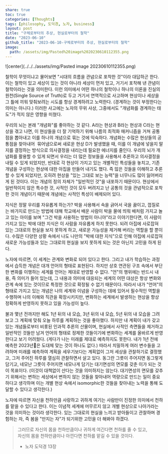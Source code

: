 ```yaml
---
share: true
toc: true
categories: [Thoughts]
tags: [philosophy, 도덕경, 노자, business]
layout: post
title: "구체로부터의 추상, 현실로부터의 철학"
date: "2023-06-10"
github_title: "2023-06-10-구체로부터의 추상, 현실로부터의 철학"
image:
  path: /assets/img/Pasted%20image%2020230610112355.png
---
```



![center](../../../assets/img/Pasted image 20230610112355.png)


철학이 무엇이냐고 물어보면 "시대의 흐름을 관념으로 포착한 것"이라 대답하곤 한다. 이는 철학이 있고 세상이 있는 것이 아니라 세상이 먼저 있고, 거기서 포착해 낸 관념이 철학이라는 것을 의미한다. 이런 의미에서 어떤 하나의 철학이나 하나의 이론을 진실의 원천(Single Source of Truth)로 두고 거기서 연역적으로 사고하며 현상이나 세상을 그 틀에 끼워 맞춰보려는 시도를 항상 경계하려고 노력한다. (경계하는 것이 부정한다는 의미는 아니다.) 이러한 사고에는 노자의 무위 사상, 그중에서도 "개념화를 경계하는 태도"가 적지 않은 영향을 미쳤다.


우리의 뇌는 본래 "개념화"를 좋아하는 것 같다. A라는 현상과 B라는 현상과 C라는 현상을 겪고 나면, 이 현상들을 더 잘 기억하기 위해 나름의 최적화 매커니즘을 거쳐 공통점을 뽑아내고 이를 하나의 개념으로 묶는 것에 익숙하다. 개념화는 수많은 현상들의 공통점을 찾아내어  묶어냄으로써 새로운 현상 D가 발생했을 때, 이를 이 개념에 넣을지 말지를 결정하는 방식으로 의사결정을 내리는데 필요한 에너지를 줄인다. 우리의 뇌가 개념화를 활용할 수 있게 되면서 우리는 더 많은 정보들을 사용해서 추론하고 의사결정을 내릴 수 있게 되었지만, 반대로 각 현상이 가지고 있는 개별적인 특성들을 놓치고, 기존 개념을 구성하는 현상에 대한 아집을 만들어 내기도 했다. 즉 많은 것들을 이해하고 추론할 수 있게 되었지만, 오히려 현상을 "있는 그대로 보는 능력"을 너무나도 많이 잃어버리게 된 것이다. 이는 개념의 정의 자체가 "일반적인 것"을 내포하기 때문이다. 현상에서 일반적이지 않은 특수한 것, 사적인 것이 모두 버려지고 난 공통의 것을 관념적으로 포착한 것이 개념이기 때문에 개념에는 사적인 특성이 배제되어 있다.


지식은 정말 우리를 자유롭게 하는가? 박을 사용해서 속을 긁어서 국을 끓이고, 껍질로는 바가지로 만드는 방법에 대해 학교에서 배운 사람이 박을 물에 띄워 배처럼 가지고 놀고 있는 아이를 보며 "그건 박을 사용하는 방법이 아니야"라고 이야기한다면, 이 사람이 가지고 있는 박에 대한 지식은 이 사람을 자유롭게 하지 못한다. 되려 아집에 사로잡혀 있는 그대로의 현실을 보지 못하게 하고, 새로운 가능성을 제거해 버리는 역할을 할 뿐이다. 수많은 다양한 상황 속에서 나도 나만의 "박에 대한 지식"으로 인해 아집에 사로잡혀 새로운 가능성들과 있는 그대로의 현실을 보지 못하게 되는 것은 아닌지 고민을 하게 된다.


노자에 따르면, 이 세계는 관계와 변화로 되어 있다고 한다. 그리고 내가 학습하는 과정에서 습득한 개념은 대개 언어의 형태로 표현된다. 하지만 상호 연관된 구조 속에서 부단한 변화를 이행하는 세계를 언어는 제대로 반영할 수 없다. "언"의 행위에는 반드시 내용, 즉 의미가 들어 있는데, 그 내용과 의미에 대응되는 세계의 어떤 대상은 항상 변화와 관계 속에 있는 것이므로 특정한 것으로 확정될 수 없기 때문이다. 따라서 내가 "언어"의 형태로 가지고 있는 개념은 나의 세계와 이념을 구성하는 데에 있어서 필수적인 역할을 수행하며 나의 이해와 직관을 확장시키지만, 변화하는 세계에서 발생하는 현상을 항상 정확하게 반영하지 못하고 있을 가능성이 높다.


불과 몇년 전까지만 해도 1년 뒤의 내 모습, 3년 뒤의 내 모습, 5년 뒤의 내 모습을 그려보고 그 계획에 맞춰 오늘 하루를 계획하는 것을 좋아했다. 하지만 내 계획이 내가 갖고 있는 개념들로부터 비롯된 인과적 추론의 산물이며, 현실에서 사적인 측면들을 제거하고 일반적인 것들만 남겨 언어의 형태로 정제한 것들이기에 변화하는 세계를 올바르게 반영한다고 보기 어려웠다. (게다가 나는 미래를 제대로 예측하지도 못한다. 내가 1년 전에 예측한 2023년은 도대체 맞는 것이 하나도 없다.) 따라서 치밀하게 여러 변수들을 고려하며 미래를 예측하여 계획을 세우기보다는 계획없이 그저 세상을 관찰하기로 결정했고, 그저 주어진 하루를 열심히 관찰하면서 살고 있다. 동그란 그릇이 주어지면 동그랗게 담기고, 네모난 그릇이 주어지면 네모나게 담기는 대기면성의 면모를 갖춘 이가 되는 것이 목표이다. (이것이 대책없이 산다는 것을 의미하지는 않는다. 대기면성의 면모를 갖추기 위해서는 변하는 세상에서 변하지 않는 것들을 찾아내어 역량으로 만드는 일이 중요하다고 생각하며 이는 개별 현상 속에서 isomorphic한 것들을 찾아내는 노력을 통해 도달할 수 있다고 생각한다.)


노자에 따르면 자신을 천하만큼 사랑하고 귀하게 여기는 사람만이 진정한 의미에서 천하를 맡을 수 있다고 한다. 이는 이념적 세계에 머무르지 않고 개별 현상으로 나아가라는 것을 의미하는 것이라 생각한다. 있는 그대로의 현실을 느끼고 받아들이고 관찰하며 경험하는 자, 즉 봄을 "만지는 자"가 되기위한 고민을 더 해봐야 하겠다.


> 그러므로 자신의 몸을 천하만큼이나 귀하게 여긴다면 천하를 줄 수 있고,  
> 자신의 몸을 천하만큼이나 아낀다면 천하를 맡길 수 있을 것이다.  
> - 노자 도덕경 13장

